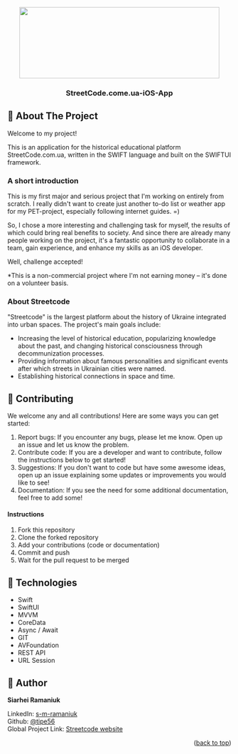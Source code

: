 
<!-- PROJECT !LOGO -->
<br />
<div align="center" >
  <a href="https://github.com/othneildrew/Best-README-Template">
   <img src="https://github.com/tipe56/Y-Practicum/assets/116595797/1b802ab5-f246-47d6-b51f-e7f491a57f87" width="450" height="160" style="border-radius: 30 px;"/>
  </a>

  <h3 align="center">StreetCode.come.ua-iOS-App</h3>

  <p align="center">
  </p>
</div>

<!-- ABOUT THE PROJECT -->
<h2>👋 About The Project</h2>
<p>Welcome to my project!</p>
<p>This is an application for the historical educational platform StreetCode.com.ua, written in the SWIFT language and built on the SWIFTUI framework.</p>
<h3>A short introduction</h3>
<p>This is my first major and serious project that I'm working on entirely from scratch. I really didn't want to create just another to-do list or weather app for my PET-project, especially following internet guides. =)</p>
<p>So, I chose a more interesting and challenging task for myself, the results of which could bring real benefits to society. And since there are already many people working on the project, it's a fantastic opportunity to collaborate in a team, gain experience, and enhance my skills as an iOS developer.</p>

<p>Well, challenge accepted!</p>

<p>*This is a non-commercial project where I'm not earning money – it's done on a volunteer basis.</p>

<h3>About Streetcode</h3>
<p>"Streetcode" is the largest platform about the history of Ukraine integrated into urban spaces. The project's main goals include:</p>
<ul>
  <li>Increasing the level of historical education, popularizing knowledge about the past, and changing historical consciousness through decommunization processes.</li>
  <li>Providing information about famous personalities and significant events after which streets in Ukrainian cities were named.</li>
  <li>Establishing historical connections in space and time.</li>
</ul>

<!-- CONTRIBUTING -->
<h2>🤝 Contributing</h2>
<p>We welcome any and all contributions! Here are some ways you can get started:</p>
<ol>
  <li>Report bugs: If you encounter any bugs, please let me know. Open up an issue and let us know the problem.</li>
  <li>Contribute code: If you are a developer and want to contribute, follow the instructions below to get started!</li>
  <li>Suggestions: If you don't want to code but have some awesome ideas, open up an issue explaining some updates or improvements you would like to see!</li>
  <li>Documentation: If you see the need for some additional documentation, feel free to add some!</li>
</ol>
<!-- INSTRUCTIONS -->
<h4>Instructions</h4>
<ol>
  <li>Fork this repository</li>
  <li>Clone the forked repository</li>
  <li>Add your contributions (code or documentation)</li>
  <li>Commit and push</li>
  <li>Wait for the pull request to be merged</li>
</ol>

<!-- TECHNOLOGIES -->
<h2>🚀 Technologies</h2>
<ul>
  <li>Swift</li>
  <li>SwiftUI</li>
  <li>MVVM</li>
  <li>CoreData</li>
  <li>Async / Await</li>
  <li>GIT</li>
  <li>AVFoundation</li>
  <li>REST API</li>
  <li>URL Session</li>
</ul>

<!-- CONTACT -->
<h2>👤 Author</h2>
<p><strong>Siarhei Ramaniuk</strong></p>
<p>
  LinkedIn: <a href="https://www.linkedin.com/in/s-m-ramaniuk/">s-m-ramaniuk</a><br>
  Github: <a href="https://github.com/tipe56">@tipe56</a><br>
  Global Project Link: <a href="https://streetcode.com.ua/">Streetcode website</a>
</p>

<p align="right">(<a href="#readme-top">back to top</a>)</p>
